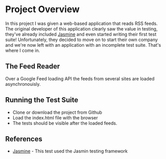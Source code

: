 # Project Overview

In this project I was given a web-based application that reads RSS feeds. The original developer of this application clearly saw the value in testing, they've already included [Jasmine](http://jasmine.github.io/) and even started writing their first test suite! Unfortunately, they decided to move on to start their own company and we're now left with an application with an incomplete test suite. That's where I come in.


## The Feed Reader
Over a Google Feed loading API the feeds from several sites are loaded asynchronouisly.  



## Running the Test Suite

* Clone or download the project from Github
* Load the index.html file with the browser
* The tests should be visible after the loaded feeds. 


## References

* [Jasmine](https://jasmine.github.io/) - This test used the Jasmin testing framework
